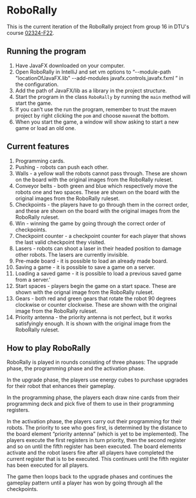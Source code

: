 # RoboRally
This is the current iteration of the RoboRally project from group 16 in DTU's course [02324-F22](https://kurser.dtu.dk/course/02324).

## Running the program
1. Have JavaFX downloaded on your computer.
2. Open RoboRally in IntelliJ and set vm options to “--module-path
   "locationOfJavaFX.lib" --add-modules javafx.controls,javafx.fxml ” in the
   configuration.
3. Add the path of JavaFX/lib as a library in the project structure.
4. Start the program in the class `RoboRally` by running the `main` method will start the game.
5. If you can't use the run the program, remember to trust the maven project by right clicking the `pom` and choose `maven`at the bottom.
6. When you start the game, a window will show asking to start a new game or load an old one.

## Current features
1. Programming cards.
2. Pushing - robots can push each other.
3. Walls - a yellow wall the robots cannot pass through. These are shown on the board with the original images from the RoboRally ruleset.
4. Conveyor belts - both green and blue which respectively move the robots one and two spaces. These are shown on the board with the original images from the RoboRally ruleset.
5. Checkpoints - the players have to go through them in the correct order, and these are shown on the board with the original images from the RoboRally ruleset.
6. Win - winning the game by going through the correct order of checkpoints.
7. Checkpoint counter - a checkpoint counter for each player that shows the last valid checkpoint they visited.
8. Lasers - robots can shoot a laser in their headed position to damage other robots. The lasers are currently invisible.
9. Pre-made board - it is possible to load an already made board.
10. Saving a game - it is possible to save a game on a server.
11. Loading a saved game - it is possible to load a previous saved game from a server.'
12. Start spaces - players begin the game on a start space. These are shown with the orignal image from the RoboRally ruleset.
13. Gears - both red and green gears that rotate the robot 90 degrees clockwise or counter clockwise. These are shown with the original image from the RoboRally ruleset.
14. Priority antenna - the priority antenna is not perfect, but it works satisfyingly enough. It is shown with the original image from the RoboRally ruleset.


## How to play RoboRally
RoboRally is played in rounds consisting of three phases: The upgrade phase, the
programming phase and the activation phase.

In the upgrade phase, the players use energy cubes to purchase upgrades for their robot
that enhances their gameplay.

In the programming phase, the players each draw nine cards from their programming deck
and pick five of them to use in their programming registers.

In the activation phase, the players carry out their programming for their robots. The priority
to see who goes first, is determined by the distance to the board element “priority antenna”
(which is yet to be implemented). The players execute the first registers in turn priority, then
the second register and so on until the fifth register has been executed. The board elements
activate and the robot lasers fire after all players have completed the current register that is
to be executed. This continues until the fifth register has been executed for all players. 

The game then loops back to the upgrade phases and continues the gameplay pattern until a player has won by going
through all the checkpoints.